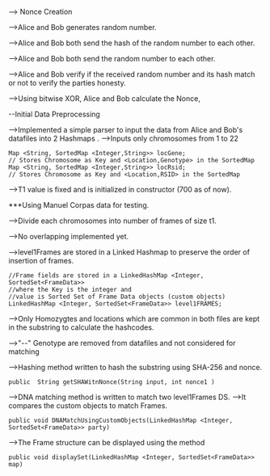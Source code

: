
--> Nonce Creation 


-->Alice and Bob generates random number.

-->Alice and Bob both send the hash of the random number to each other.

-->Alice and Bob both send the random number to each other.

-->Alice and Bob verify if the received random number and its hash match or not to verify the parties honesty.

-->Using bitwise XOR, Alice and Bob calculate the Nonce,



--Initial Data Preprocessing

-->Implemented a simple parser to input the data from Alice and Bob's datafiles into 2 Hashmaps .
-->Inputs only chromosomes from 1 to 22

	Map <String, SortedMap <Integer,String>> locGene;	
	// Stores Chromosome as Key and <Location,Genotype> in the SortedMap
	Map <String, SortedMap <Integer,String>> locRsid;
	// Stores Chromosome as Key and <Location,RSID> in the SortedMap
	
-->T1 value is fixed and is initialized in constructor (700 as of now).



***Using Manuel Corpas data for testing.


-->Divide each chromosomes into number of frames of size t1. 

-->No overlapping implemented yet.

-->level1Frames are stored in a Linked Hashmap to preserve the order of insertion of frames.

	//Frame fields are stored in a LinkedHashMap <Integer, SortedSet<FrameData>> 
	//where the Key is the integer and
	//value is Sorted Set of Frame Data objects (custom objects)
	LinkedHashMap <Integer, SortedSet<FrameData>> level1FRAMES;

-->Only Homozygtes and locations which are common in both files are kept in the substring to calculate the hashcodes.

-->"--" Genotype are removed from datafiles and not considered for matching

-->Hashing method written to hash the substring using SHA-256 and nonce.

	public  String getSHAWitnNonce(String input, int nonce1 )
	

	
	
-->DNA matching method is written to match two level1Frames DS.
-->It compares the custom objects to match Frames.
	
	public void DNAMatchUsingCustomObjects(LinkedHashMap <Integer, SortedSet<FrameData>> party)
	
	
-->The Frame structure can be displayed using the method

	public void displaySet(LinkedHashMap <Integer, SortedSet<FrameData>> map)